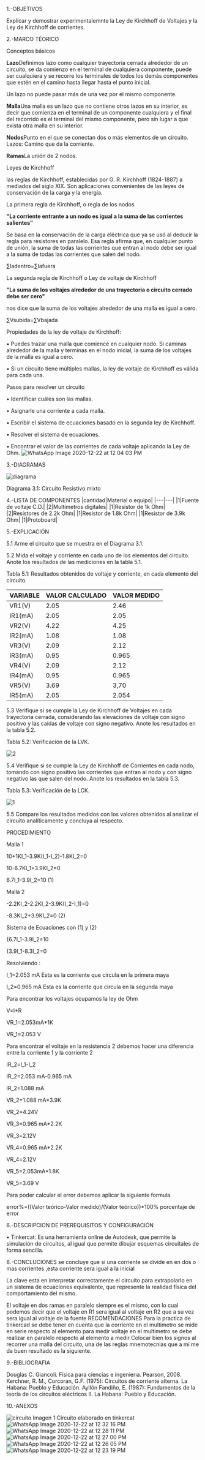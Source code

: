 1.-OBJETIVOS

Explicar y demostrar experimentalemnte la Ley de Kirchhoff de Voltajes y la Ley de Kirchhoff de corrientes.

2.-MARCO TÉORICO

Conceptos básicos

**Lazo**Definimos lazo como cualquier trayectoria cerrada alrededor de un circuito, se da comienzo en el terminal de cualquiera componente, puede ser cualquiera y se recorre los terminales de todos los demás componentes que estén en el camino hasta llegar hasta el punto inicial.

Un lazo no puede pasar más de una vez por el mismo componente.

**Malla**Una malla es un lazo que no contiene otros lazos en su interior, es decir que comienza en el terminal de un componente cualquiera y el final del recorrido es el terminal del mismo componente, pero sin lugar a que exista otra malla en su interior.

**Nodos**Punto en el que se conectan dos o más elementos de un circuito. Lazos: Camino que da la corriente.

**Ramas**La unión de 2 nodos.

Leyes de Kirchhoff

las reglas de Kirchhoff, establecidas por G. R. Kirchhoff (1824-1887) a mediados del siglo XIX. Son aplicaciones convenientes de las leyes de conservación de la carga y la energía.

La primera regla de Kirchhoff, o regla de los nodos

**"La corriente entrante a un nodo es igual a la suma de las corrientes salientes"**

Se basa en la conservación de la carga eléctrica que ya se usó al deducir la regla para resistores en paralelo. Esa regla afirma que, en cualquier punto de unión, la suma de todas las corrientes que entran al nodo debe ser igual a la suma de todas las corrientes que salen del nodo.

∑Iadentro=∑Iafuera

La segunda regla de Kirchhoff o Ley de voltaje de Kirchhoff 

**"La suma de los voltajes alrededor de una trayectoria o circuito cerrado debe ser cero"**

nos dice que la suma de los voltajes alrededor de una malla es igual a cero.

∑Vsubida=∑Vbajada

Propiedades de la ley de voltaje de Kirchhoff:

   • Puedes trazar una malla que comience en cualquier nodo. Si caminas alrededor de la      malla y terminas en el nodo inicial, la suma de los voltajes de la malla es igual a      cero.

  •	Si un circuito tiene múltiples mallas, la ley de voltaje de Kirchhoff es válida para     cada una.

Pasos para resolver un circuito

•	Identificar cuáles son las mallas.

•	Asignarle una corriente a cada malla.

•	Escribir el sistema de ecuaciones basado en la segunda ley de Kirchhoff.

•	Resolver el sistema de ecuaciones.

•	Encontrar el valor de las corrientes de cada voltaje aplicando la Ley de Ohm.
![WhatsApp Image 2020-12-22 at 12 04 03 PM](https://user-images.githubusercontent.com/76057459/102918250-9274c580-4454-11eb-908c-4d063822225d.jpeg)

3.-DIAGRAMAS

![diagrama](https://user-images.githubusercontent.com/76057459/102248205-ed477380-3ece-11eb-9a08-bca356ad8b4e.PNG)

Diagrama 3.1: Circuito Resistivo mixto

4.-LISTA DE COMPONENTES
|cantidad|Material o equipo|
|---|---|
|1|Fuente de voltaje C.D.|
|2|Multímetros digitales|
|1|Resistor de 1k Ohm|
|2|Resistores de 2.2k Ohm|
|1|Resistor de 1.8k Ohm|
|1|Resistor de 3.9k Ohm|
|1|Protoboard|

5.-EXPLICACIÓN

5.1 Arme el circuito que se muestra en el Diagrama 3.1.

5.2 Mida el voltaje y corriente en cada uno de los elementos del circuito. Anote los resultados de las mediciones en la tabla 5.1.

Tabla 5.1: Resultados obtenidos de voltaje y corriente, en cada elemento del circuito.

|VARIABLE|VALOR CALCULADO| VALOR MEDIDO|
|---|---|---|
|VR1(V)| 2.05|2.46|
|IR1(mA)| 2.05|2.05|
|VR2(V)|4.22|4.25|
|IR2(mA)|1.08|1.08|
|VR3(V)|2.09|2.12|
|IR3(mA)|0.95|0.965|
|VR4(V)|2.09|2.12|
|IR4(mA)|0.95|0.965|
|VR5(V)|3.69|3,70|
|IR5(mA)|2.05|2.054|

5.3 Verifique si se cumple la Ley de Kirchhoff de Voltajes en cada trayectoria cerrada, considerando las elevaciones de voltaje con signo positivo y las caídas de voltaje con signo negativo. Anote los resultados en la tabla 5.2.

Tabla 5.2: Verificación de la LVK.
                           
![2](https://user-images.githubusercontent.com/76057459/102257394-aeb7b600-3eda-11eb-8678-af68068f7dd9.png)

5.4 Verifique si se cumple la Ley de Kirchhoff de Corrientes en cada nodo, tomando con signo positivo las corrientes que entran al nodo y con signo negativo las que salen del nodo. Anote los resultados en la tabla 5.3.

Tabla 5.3: Verificación de la LCK.

![1](https://user-images.githubusercontent.com/76057459/102257412-b4150080-3eda-11eb-895c-c001426483ff.png)

5.5 Compare los resultados medidos con los valores obtenidos al analizar el circuito analíticamente y concluya al respecto.

PROCEDIMIENTO

Malla 1

10+1KI_1-3.9K(I_1-I_2)-1.8KI_2=0

10-6.7KI_1+3.9KI_2=0

6.7I_1-3.9I_2=10 (1)

Malla 2

-2.2KI_2-2.2KI_2-3.9K(I_2-I_1)=0

-8.3KI_2+3.9KI_2=0 (2)

Sistema de Ecuaciones con (1) y (2)

{6.7I_1-3.9I_2=10

{3.9I_1-8.3I_2=0

Resolviendo :

I_1=2.053 mA Esta es la corriente que circula en la primera maya

I_2=0.965 mA Esta es la corriente que circula en la segunda maya

Para encontrar los voltajes ocupamos la ley de Ohm

V=I*R

VR_1=2.053mA*1K

VR_1=2.053 V

Para encontrar el voltaje en la resistencia 2 debemos hacer una diferencia entre la corriente 1 y la corriente 2

IR_2=I_1-I_2

IR_2=2.053 mA-0.965 mA

IR_2=1.088 mA

VR_2=1.088 mA*3.9K

VR_2=4.24V

VR_3=0.965 mA*2.2K

VR_3=2.12V

VR_4=0.965 mA*2.2K

VR_4=2.12V

VR_5=2.053mA*1.8K

VR_5=3.69 V

Para poder calcular el error debemos aplicar la siguiente formula

error%=((Valor teórico-Valor medido)/(Valor teórico))*100%
porcentaje de error


6.-DESCRIPCION DE PREREQUISITOS Y CONFIGURACIÓN

•	Tinkercat: Es una herramienta online de Autodesk, que permite la simulación de circuitos, al igual que permite dibujar esquemas circuitales de forma sencilla.

8.-CONCLUCIONES
se concluye que si una corriente  se divide  en  en dos o mas corrientes ,esta corriente sera igual a la inicial

La clave esta en interpretar correctamente el circuito para extrapolarlo en un sistema de ecuaciones equivalente, que represente la realidad física del comportamiento del mismo.

El voltaje en dos ramas en paralelo siempre es el mismo, con lo cual podemos decir que el voltaje en R1 sera igual al voltaje en R2 que a su vez sera igual al voltaje de la fuente
RECOMENDACIONES
Para la practica de tinkercad se debe tener en cuenta que la corriente en el multimetro se mide en serie  respecto al elemento
para medir voltaje en el multimetro se debe realizar en paralelo respecto al elemento a medir
Colocar bien los signos al recorrer una malla del circuito, una de las reglas mnemotecnias que a mi me da buen resultado es la siguiente.

9.-BIBLIOGRAFIA

Douglas C. Giancoli. Física para ciencias e ingenierıa. Pearson, 2008.
Kerchner, R. M., Corcoran, G.F. (1975): Circuitos de corriente alterna. La Habana: Pueblo y Educación.
Ayllón Fandiño, E. (1987): Fundamentos de la teoría de los circuitos eléctricos II. La Habana: Pueblo y Educación.

10.-ANEXOS

![circuito](https://user-images.githubusercontent.com/76057459/102247810-701bfe80-3ece-11eb-80a9-50a662b43d18.jpg)
Imagen 1:Circuito elaborado en tinkercat
![WhatsApp Image 2020-12-22 at 12 32 16 PM](https://user-images.githubusercontent.com/76057459/102918170-72450680-4454-11eb-8cc1-d1c79ea46138.jpeg)
![WhatsApp Image 2020-12-22 at 12 28 11 PM](https://user-images.githubusercontent.com/76057459/102918190-7a9d4180-4454-11eb-982e-fdf07dc9c1b6.jpeg)
![WhatsApp Image 2020-12-22 at 12 27 00 PM](https://user-images.githubusercontent.com/76057459/102918218-82f57c80-4454-11eb-8b81-b2c7cd3fb2ff.jpeg)
![WhatsApp Image 2020-12-22 at 12 26 05 PM](https://user-images.githubusercontent.com/76057459/102918231-8852c700-4454-11eb-8d2d-f43e1f64640e.jpeg)
![WhatsApp Image 2020-12-22 at 12 23 19 PM](https://user-images.githubusercontent.com/76057459/102918242-8e48a800-4454-11eb-97a3-89b5f076b744.jpeg)
